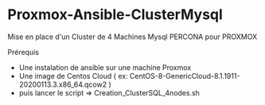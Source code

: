 # Proxmox-Ansible-ClusterMysql

Mise en place d'un Cluster de 4 Machines Mysql PERCONA pour PROXMOX 

Prérequis 
  - Une instalation de ansible sur une machine Proxmox 
  - Une image de Centos Cloud ( ex: CentOS-8-GenericCloud-8.1.1911-20200113.3.x86_64.qcow2 )
  - puis lancer le script => Creation_ClusterSQL_4nodes.sh
